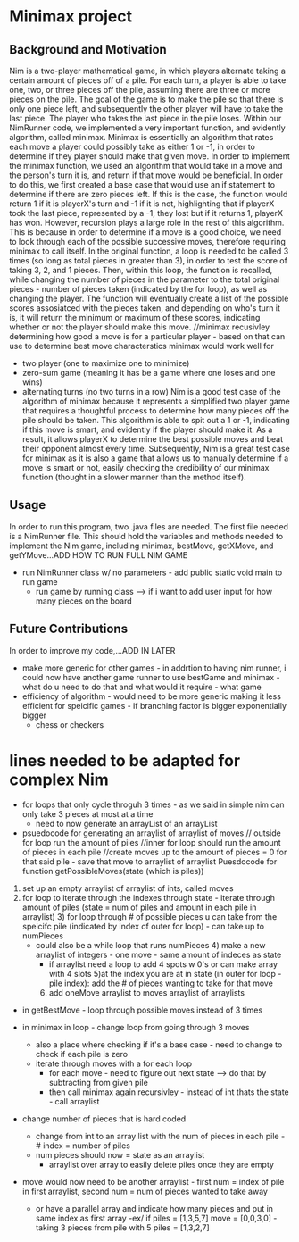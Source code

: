 # Minimax project
## Background and Motivation
Nim is a two-player mathematical game, in which players alternate taking a certain amount of pieces off of a pile. For each turn, a player is able to take one, two, or three pieces off the pile, assuming there are three or more pieces on the pile. The goal of the game is to make the pile so that there is only one piece left, and subsequently the other player will have to take the last piece. The player who takes the last piece in the pile loses. 
Within our NimRunner code, we implemented a very important function, and evidently algorithm, called minimax. Minimax is essentially an algorithm that rates each move a player could possibly take as either 1 or -1, in order to determine if they player should make that given move. In order to implement the minimax function, we used an algorithm that would take in a move and the person's turn it is, and return if that move would be beneficial. In order to do this, we first created a base case that would use an if statement to determine if there are zero pieces left. If this is the case, the function would return 1 if it is playerX's turn and -1 if it is not, highlighting that if playerX took the last piece, represented by a -1, they lost but if it returns 1, playerX has won. However, recursion plays a large role in the rest of this algorithm. This is because in order to determine if a move is a good choice, we need to look through each of the possible successive moves, therefore requiring minimax to call itself. In the original function, a loop is needed to be called 3 times (so long as total pieces in greater than 3), in order to test the score of taking 3, 2, and 1 pieces. Then, within this loop, the function is recalled, while changing the number of pieces in the parameter to the total original pieces - number of pieces taken (indicated by the for loop), as well as changing the player. The function will eventually create a list of the possible scores assosiatced with the pieces taken, and depending on who's turn it is, it will return the minimum or maximum of these scores, indicating whether or not the player should make this move. 
//minimax recusivley determining how good a move is for a particular player - based on that can use to determine best move
characterstics minimax would work well for
- two player (one to maximize one to minimize)
- zero-sum game (meaning it has be a game where one loses and one wins)
- alternating turns (no two turns in a row)
Nim is a good test case of the algorithm of minimax because it represents a simplified two player game that requires a thoughtful process to determine how many pieces off the pile should be taken. This algorithm is able to spit out a 1 or -1, indicating if this move is smart, and evidently if the player should make it. As a result, it allows playerX to determine the best possible moves and beat their opponent almost every time. Subsequently, Nim is a great test case for minimax as it is also a game that allows us to manually determine if a move is smart or not, easily checking the credibility of our minimax function (thought in a slower manner than the method itself). 

## Usage
In order to run this program, two .java files are needed. The first file needed is a NimRunner file. This should hold the variables and methods needed to implement the Nim game, including minimax, bestMove, getXMove, and getYMove...ADD HOW TO RUN FULL NIM GAME
- run NimRunner class w/ no parameters - add public static void main to run game
    - run game by running class --> if i want to add user input for how many pieces on the board

## Future Contributions
In order to improve my code,...ADD IN LATER
- make more generic for other games - in addrtion to having nim runner, i could now have another game runner to use bestGame and minimax - what do u need to do that and what would it require - what game
- efficiency of algorithm - would need to be more generic making it less efficient for speicific games - if branching factor is bigger exponentially bigger
    - chess or checkers

# lines needed to be adapted for complex Nim
- for loops that only cycle throguh 3 times - as we said in simple nim can only take 3 pieces at most at a time
    - need to now generate an arrayList of an arrayList
- psuedocode for generating an arraylist of arraylist of moves
    // outside for loop run the amount of piles
        //inner for loop should run the amount of pieces in each pile
            //create moves up to the amount of pieces = 0 for that said pile - save that move to arraylist of arraylist
Puesdocode for function getPossibleMoves(state (which is piles))
1) set up an empty arraylist of arraylist of ints, called moves
2) for loop to iterate through the indexes through state - iterate through amount of piles (state = num of piles and amount in each pile in arraylist)
    3) for loop through # of possible pieces u can take from the speicifc pile (indicated by index of outer for loop) - can take up to numPieces
    - could also be a while loop that runs numPieces
        4) make a new arraylist of integers - one move - same amount of indeces as state
        - if arraylist need a loop to add 4 spots w 0's or can make array with 4 slots 
        5)at the index you are at in state (in outer for loop - pile index): add the # of pieces wanting to take for that move
        6) add oneMove arraylist to moves arraylist of arraylists
- in getBestMove - loop through possible moves instead of 3 times
- in minimax in loop - change loop from going through 3 moves
    - also a place where checking if it's a base case - need to change to check if each pile is zero
    - iterate through moves with a for each loop
        - for each move - need to figure out next state --> do that by subtracting from given pile
        - then call minimax again recursivley - instead of int thats the state - call arraylist


- change number of pieces that is hard coded 
    - change from int to an array list with the num of pieces in each pile - # index = number of piles 
    - num pieces should now = state as an arraylist 
        - arraylist over array to easily delete piles once they are empty
- move would now need to be another arraylist - first num = index of pile in first arraylist, second num = num of pieces wanted to take away
    - or have a parallel array and indicate how many pieces and put in same index as first array
    -ex/ if piles = [1,3,5,7]
            move = [0,0,3,0] - taking 3 pieces from pile with 5 
            piles = [1,3,2,7]
